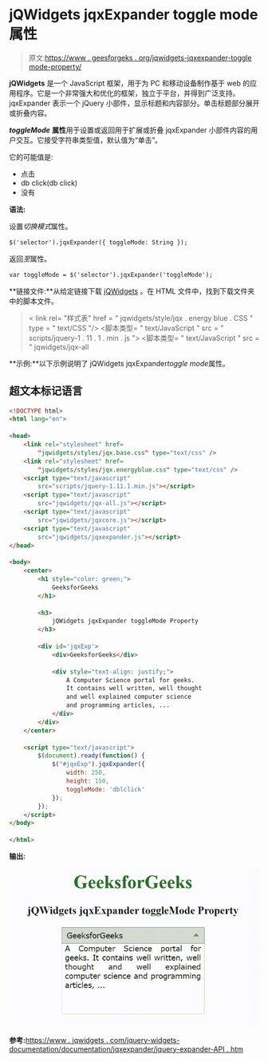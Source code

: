 # jQWidgets jqxExpander toggle mode 属性

> 原文:[https://www . geesforgeks . org/jqwidgets-jqxexpander-toggle mode-property/](https://www.geeksforgeeks.org/jqwidgets-jqxexpander-togglemode-property/)

**jQWidgets** 是一个 JavaScript 框架，用于为 PC 和移动设备制作基于 web 的应用程序。它是一个非常强大和优化的框架，独立于平台，并得到广泛支持。jqxExpander 表示一个 jQuery 小部件，显示标题和内容部分。单击标题部分展开或折叠内容。

***toggleMode*** **属性**用于设置或返回用于扩展或折叠 jqxExpander 小部件内容的用户交互。它接受字符串类型值，默认值为“单击”。

它的可能值是:

*   点击
*   db click(db click)
*   没有

**语法:**

设置*切换模式*属性。

```html
$('selector').jqxExpander({ toggleMode: String });
```

返回*至*属性。

```html
var toggleMode = $('selector').jqxExpander('toggleMode');
```

**链接文件:**从给定链接下载 [jQWidgets](https://www.jqwidgets.com/download/.) 。在 HTML 文件中，找到下载文件夹中的脚本文件。

> <link rel="”stylesheet”" href="”jqwidgets/styles/jqx.base.css”" type="”text/css”">
> < link rel= "样式表" href = " jqwidgets/style/jqx . energy blue . CSS " type = " text/CSS "/>
> <脚本类型= " text/JavaScript " src = " scripts/jquery-1 . 11 . 1 . min . js "></脚本>
> <脚本类型= " text/JavaScript " src = " jqwidgets/jqx-all

**示例:**以下示例说明了 jQWidgets jqxExpander*toggle mode*属性。

## 超文本标记语言

```html
<!DOCTYPE html>
<html lang="en">

<head>
    <link rel="stylesheet" href=
        "jqwidgets/styles/jqx.base.css" type="text/css" />
    <link rel="stylesheet" href=
        "jqwidgets/styles/jqx.energyblue.css" type="text/css" />
    <script type="text/javascript" 
        src="scripts/jquery-1.11.1.min.js"></script>
    <script type="text/javascript" 
        src="jqwidgets/jqx-all.js"></script>
    <script type="text/javascript" 
        src="jqwidgets/jqxcore.js"></script>
    <script type="text/javascript" 
        src="jqwidgets/jqxexpander.js"></script>
</head>

<body>
    <center>
        <h1 style="color: green;">
            GeeksforGeeks
        </h1>

        <h3>
            jQWidgets jqxExpander toggleMode Property
        </h3>

        <div id='jqxExp'>
            <div>GeeksforGeeks</div>

            <div style="text-align: justify;">
                A Computer Science portal for geeks. 
                It contains well written, well thought 
                and well explained computer science 
                and programming articles, ...
            </div>
        </div>
    </center>

    <script type="text/javascript">
        $(document).ready(function() {
            $("#jqxExp").jqxExpander({ 
                width: 250, 
                height: 150,
                toggleMode: 'dblclick'
            });
        });
    </script>
</body>

</html>
```

**输出:**

![](img/29952e8ead15a28019075c0faf1e2fcf.png)

**参考:**[https://www . jqwidgets . com/jquery-widgets-documentation/documentation/jqxexpander/jquery-expander-API . htm](https://www.jqwidgets.com/jquery-widgets-documentation/documentation/jqxexpander/jquery-expander-api.htm)